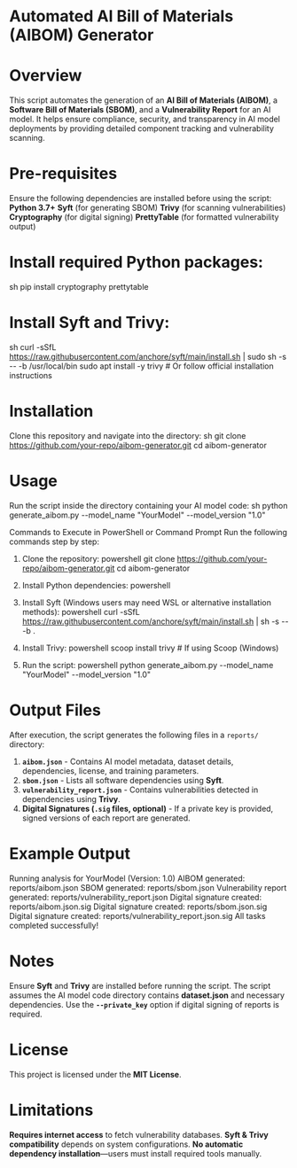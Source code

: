 
# Automated AI Bill of Materials (AIBOM) Generator

# Overview
This script automates the generation of an **AI Bill of Materials (AIBOM)**, a **Software Bill of Materials (SBOM)**, and a **Vulnerability Report** for an AI model. It helps ensure compliance, security, and transparency in AI model deployments by providing detailed component tracking and vulnerability scanning.

# Pre-requisites
Ensure the following dependencies are installed before using the script:
 **Python 3.7+**
 **Syft** (for generating SBOM)
 **Trivy** (for scanning vulnerabilities)
 **Cryptography** (for digital signing)
 **PrettyTable** (for formatted vulnerability output)

# Install required Python packages:
sh
pip install cryptography prettytable


# Install Syft and Trivy:
sh
curl -sSfL https://raw.githubusercontent.com/anchore/syft/main/install.sh | sudo sh -s -- -b /usr/local/bin
sudo apt install -y trivy  # Or follow official installation instructions


# Installation
Clone this repository and navigate into the directory:
sh
git clone https://github.com/your-repo/aibom-generator.git
cd aibom-generator


# Usage
Run the script inside the directory containing your AI model code:
sh
python generate_aibom.py --model_name "YourModel" --model_version "1.0"


Commands to Execute in PowerShell or Command Prompt
Run the following commands step by step:

1. Clone the repository:
powershell
git clone https://github.com/your-repo/aibom-generator.git
cd aibom-generator


2. Install Python dependencies:
powershell


3. Install Syft (Windows users may need WSL or alternative installation methods):
powershell
curl -sSfL https://raw.githubusercontent.com/anchore/syft/main/install.sh | sh -s -- -b .


4. Install Trivy:
powershell
scoop install trivy  # If using Scoop (Windows)


5. Run the script:
powershell
python generate_aibom.py --model_name "YourModel" --model_version "1.0"


# Output Files
After execution, the script generates the following files in a `reports/` directory:
1. **`aibom.json`** - Contains AI model metadata, dataset details, dependencies, license, and training parameters.
2. **`sbom.json`** - Lists all software dependencies using **Syft**.
3. **`vulnerability_report.json`** - Contains vulnerabilities detected in dependencies using **Trivy**.
4. **Digital Signatures (`.sig` files, optional)** - If a private key is provided, signed versions of each report are generated.

# Example Output

 Running analysis for YourModel (Version: 1.0)
 AIBOM generated: reports/aibom.json
 SBOM generated: reports/sbom.json
 Vulnerability report generated: reports/vulnerability_report.json
 Digital signature created: reports/aibom.json.sig
 Digital signature created: reports/sbom.json.sig
 Digital signature created: reports/vulnerability_report.json.sig
 All tasks completed successfully!


# Notes
Ensure **Syft** and **Trivy** are installed before running the script.
The script assumes the AI model code directory contains **dataset.json** and necessary dependencies.
Use the **`--private_key`** option if digital signing of reports is required.

# License
This project is licensed under the **MIT License**.

# Limitations
 **Requires internet access** to fetch vulnerability databases.
 **Syft & Trivy compatibility** depends on system configurations.
 **No automatic dependency installation**—users must install required tools manually.
